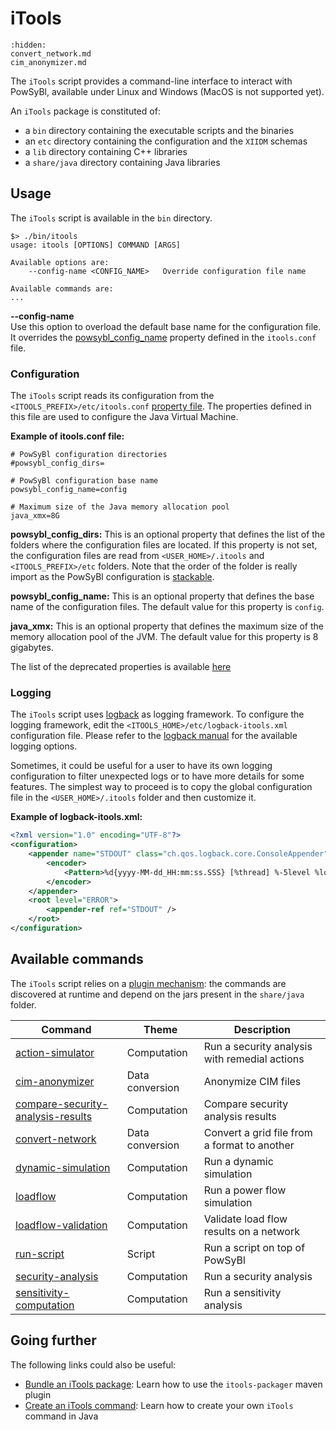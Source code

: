 # iTools

```{toctree}
:hidden:
convert_network.md
cim_anonymizer.md
```

The `iTools` script provides a command-line interface to interact with PowSyBl, available under Linux and Windows (MacOS is not supported yet).

An `iTools` package is constituted of:
- a `bin` directory containing the executable scripts and the binaries
- an `etc` directory containing the configuration and the `XIIDM` schemas
- a `lib` directory containing C++ libraries
- a `share/java` directory containing Java libraries

## Usage
The `iTools` script is available in the `bin` directory.
```
$> ./bin/itools
usage: itools [OPTIONS] COMMAND [ARGS]

Available options are:
    --config-name <CONFIG_NAME>   Override configuration file name

Available commands are:
...
```

**\-\-config-name**  
Use this option to overload the default base name for the configuration file. It overrides the [powsybl_config_name](#powsybl_config_name) property defined in the `itools.conf` file.

### Configuration
The `iTools` script reads its configuration from the `<ITOOLS_PREFIX>/etc/itools.conf` [property file](https://en.wikipedia.org/wiki/.properties). The properties defined in this file are used to configure the Java Virtual Machine.

**Example of itools.conf file:**
```
# PowSyBl configuration directories
#powsybl_config_dirs=

# PowSyBl configuration base name
powsybl_config_name=config

# Maximum size of the Java memory allocation pool
java_xmx=8G
```

**powsybl_config_dirs:** This is an optional property that defines the list of the folders where the configuration files are located. If this property is not set, the configuration files are read from `<USER_HOME>/.itools` and `<ITOOLS_PREFIX>/etc` folders. Note that the order of the folder is really import as the PowSyBl configuration is [stackable]().

<a class="heading" id="powsybl_config_name"/>**powsybl_config_name:** This is an optional property that defines the base name of the configuration files. The default value for this property is `config`.

**java_xmx:** This is an optional property that defines the maximum size of the memory allocation pool of the JVM. The default value for this property is 8 gigabytes.

The list of the deprecated properties is available [here]()

### Logging
The `iTools` script uses [logback](https://logback.qos.ch/) as logging framework. To configure the logging framework, edit the `<ITOOLS_HOME>/etc/logback-itools.xml` configuration file. Please refer to the [logback manual](https://logback.qos.ch/manual/index.html) for the available logging options.

Sometimes, it could be useful for a user to have its own logging configuration to filter unexpected logs or to have more details for some features. The simplest way to proceed is to copy the global configuration file in the `<USER_HOME>/.itools` folder and then customize it.

**Example of logback-itools.xml:**
```xml
<?xml version="1.0" encoding="UTF-8"?>
<configuration>
    <appender name="STDOUT" class="ch.qos.logback.core.ConsoleAppender">
        <encoder>
            <Pattern>%d{yyyy-MM-dd_HH:mm:ss.SSS} [%thread] %-5level %logger{36} - %msg%n</Pattern>
        </encoder>
    </appender>
    <root level="ERROR">
        <appender-ref ref="STDOUT" />
    </root>
</configuration>
```

## Available commands
The `iTools` script relies on a [plugin mechanism](): the commands are discovered at runtime and depend on the jars present in the `share/java` folder.

| Command                                                                   | Theme | Description |
|---------------------------------------------------------------------------| ----- | ----------- |
| [action-simulator](action-simulator.md)                                   | Computation | Run a security analysis with remedial actions |
| [cim-anonymizer](cim_anonymizer.md)                                       | Data conversion | Anonymize CIM files |
| [compare-security-analysis-results](compare-security-analysis-results.md) | Computation | Compare security analysis results |
| [convert-network](convert_network.md)                                     | Data conversion | Convert a grid file from a format to another |
| [dynamic-simulation](dynamic-simulation.md)                               | Computation | Run a dynamic simulation |
| [loadflow](loadflow.md)                                                   | Computation | Run a power flow simulation |
| [loadflow-validation](loadflow-validation.md)                             | Computation | Validate load flow results on a network |
| [run-script](run-script.md)                                               | Script | Run a script on top of PowSyBl | 
| [security-analysis](security-analysis.md)                                 | Computation | Run a security analysis |
| [sensitivity-computation](sensitivity-computation.md)                     | Computation | Run a sensitivity analysis |

## Going further
The following links could also be useful:
- [Bundle an iTools package](../../developer/tutorials/itools-packager.md): Learn how to use the `itools-packager` maven plugin
- [Create an iTools command](../../developer/tutorials/itools-command.md): Learn how to create your own `iTools` command in Java
